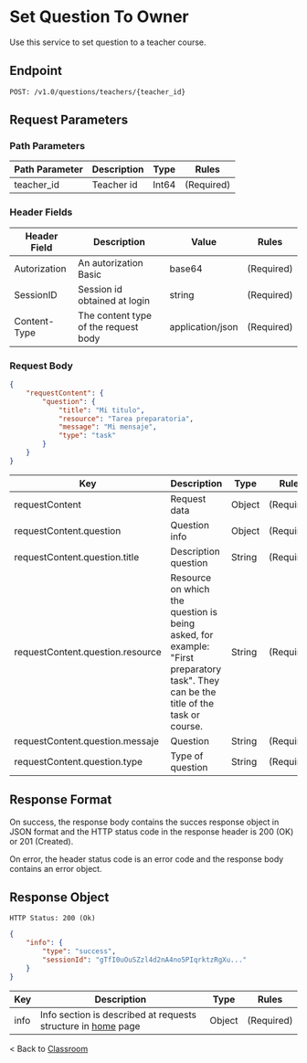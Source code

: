 # **Set Question To Owner**

Use this service to set question to a teacher course.

## **Endpoint** 

    POST: /v1.0/questions/teachers/{teacher_id}

## **Request Parameters**

### Path Parameters

| Path Parameter | Description | Type | Rules |
|-----|-------------|------|-------|
| teacher_id | Teacher id | Int64 | (Required) |

### Header Fields

| Header Field | Description | Value | Rules |
|-----|-------------|------|-------|
| Autorization | An autorization Basic | base64 | (Required) |
| SessionID | Session id obtained at login | string | (Required) |
| Content-Type | The content type of the request body | application/json | (Required) |

### Request Body ###

``` json
{
    "requestContent": {
        "question": {
            "title": "Mi titulo",
            "resource": "Tarea preparatoria",
            "message": "Mi mensaje",
            "type": "task"
        }
    }
}
```

| Key | Description | Type | Rules |
|-----|-------------|------|-------|
| requestContent | Request data | Object | (Required) |
| requestContent.question | Question info | Object | (Required) |
| requestContent.question.title | Description question | String | (Required) |
| requestContent.question.resource | Resource on which the question is being asked, for example: "First preparatory task". They can be the title of the task or course. | String | (Required) |
| requestContent.question.messaje | Question | String | (Required) |
| requestContent.question.type | Type of question | String | (Required) |

## **Response Format**

On success, the response body contains the succes response object in JSON format and the HTTP status code in the response header is 200 (OK) or 201 (Created). 

On error, the header status code is an error code and the response body contains an error object.

## **Response Object**

    HTTP Status: 200 (Ok)

``` json
{
    "info": {
        "type": "success",
        "sessionId": "gTfI0uOuSZzl4d2nA4no5PIqrktzRgXu..."
    }
}
```

| Key | Description | Type | Rules |
|-----|-------------|------|-------|
| info | Info section is described at requests structure in  [home](../home.md#Response-Structure) page  | Object | (Required) |


< Back to [Classroom](./classroom.md)
